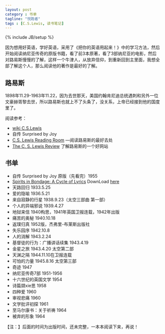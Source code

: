 ```yaml
---
layout: post
category : 书单
tagline: "悦跑者"
tags : [C.S.Lewis, 读书笔记]
---
```

{% include JB/setup %}

因为想用好英语，学好英语，采用了《把你的英语用起来！》中的学习方法，然后开始阅读纳尼亚传奇的原版书籍，看了前3本原著，看了3部纳尼亚的电影，然后对路易斯慢慢的了解，这样一个牛津人，从放弃信仰，到重新回到主里面，我想全部了解这个人，那么阅读他的著作是最好的了解。

## 路易斯

1898年11.29-1963年11.22，因为去世那天，美国约翰肯尼迪总统遇刺和另外一位文豪赫胥黎去世，所以路易斯也就上不了头条了，没关系，上帝已经接到他的国度里了。

阅读参考：

* [wiki C.S.Lewis](http://en.wikipedia.org/wiki/C._S._Lewis)  
* 自传 Surprised by Joy   
* [C.S. Lewis Reading Room](http://www.tyndale.ca/seminary/mtsmodular/reading-rooms/theology/lewis) —阅读路易斯的最好去处
* [The C. S. Lewis Review](http://www.cslewisreview.org/) 了解路易斯的一个好网站

## 书单

* 自传 Surprised by Joy 原版（先看完）1955
* [Spirits in Bondage: A Cycle of Lyrics](http://book.douban.com/subject/17590073/) DownLoad [here](http://www.hjenglish.com/dl/p14086/)
* 天路回归 				1933.5.25
* 爱的隐喻 				1936.5.21
* 来自寂静的行星 			1938.9.23（太空三部曲 第一部）
* 个人的异端邪说			1939.4.27
* 地狱来信				1940构思，1941年英国卫报连载，1942年出版
* 痛苦的奥秘				1940.10.18
* 返璞归真				1952版，杰弗里-布莱斯出版社
* 失乐园序				1942.10.8
* 人的消解				1943.2.24
* 基督徒的行为：广播讲话续集	1943.4.19
* 金星之旅				1943.4.20 太空第二部
* 天渊之隔				1944.11.10在卫报连载
* 可怕的力量				1945.8.16 太空第三部
* 奇迹					1947
* 纳尼亚传奇7部			1951-1956	
* 十六世纪的英国文学 		1954
* 诗篇撷xie思			1958
* 四种爱					1960
* 审视悲痛				1960
* 文学批评初探			1961
* 至马尔康书：关于祈祷 	1964
* 被弃的形象				1964

【注：】后面的时间为出版时间，还未完整，一本本阅读下来，再说！